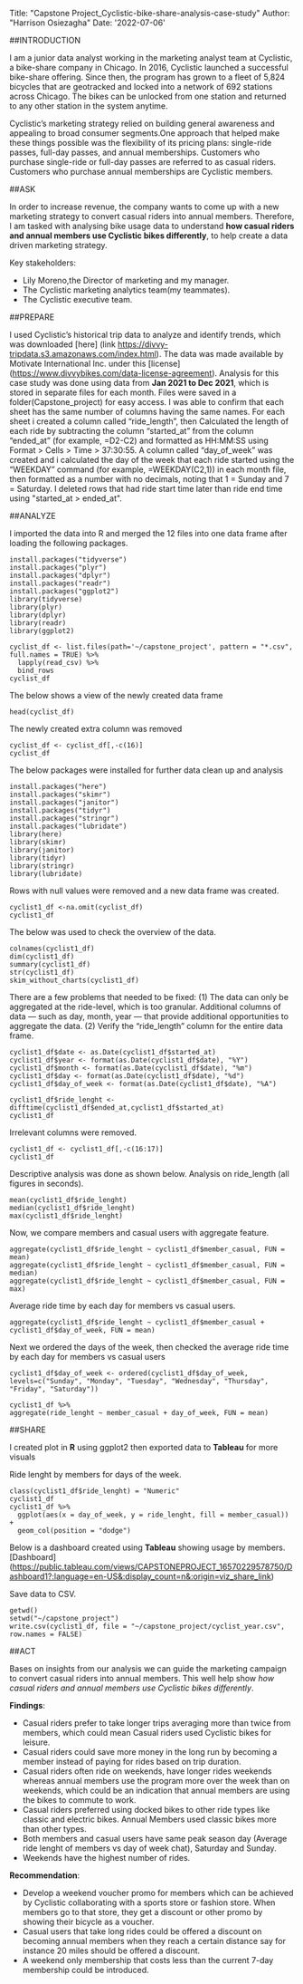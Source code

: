 Title: "Capstone Project_Cyclistic-bike-share-analysis-case-study"
Author: "Harrison Osiezagha"
Date: '2022-07-06'


##INTRODUCTION

I am a junior data analyst working in the marketing analyst team at Cyclistic, a bike-share company in Chicago.
In 2016, Cyclistic launched a successful bike-share offering. Since then, the program has grown to a fleet of 5,824 bicycles that are geotracked and locked into a network of 692 stations across Chicago. The bikes can be unlocked from one station and returned to any other station in the system anytime.

Cyclistic’s marketing strategy relied on building general awareness and appealing to broad consumer segments.One approach that helped make these things possible was the flexibility of its pricing plans: single-ride passes, full-day passes,
and annual memberships. Customers who purchase single-ride or full-day passes are referred to as casual riders. Customers who purchase annual memberships are Cyclistic members.

##ASK

In order to increase revenue, the company wants to come up with a new marketing strategy to convert casual riders into annual members. Therefore, I am tasked with analysing bike usage data to understand **how casual riders and annual members use Cyclistic bikes differently**, to help create a data driven marketing strategy.

Key stakeholders:

   *  Lily Moreno,the Director of marketing and my manager.
   *  The Cyclistic marketing analytics team(my teammates).
   *  The Cyclistic executive team.

   
##PREPARE

I used Cyclistic’s historical trip data to analyze and identify trends, which was downloaded [here] (link https://divvy-tripdata.s3.amazonaws.com/index.html). The data was made available by Motivate International Inc. under this [license] (https://www.divvybikes.com/data-license-agreement). Analysis for this case study was done using data from **Jan 2021 to Dec 2021**, which is stored in separate files for each month.
Files were saved in a folder(Capstone_project) for easy access. I was able to confirm that each sheet has the same number of columns having the same names.
For each sheet i created a column called “ride_length”, then Calculated the length of each ride by subtracting the column “started_at” from the column “ended_at” (for example, =D2-C2) and formatted as HH:MM:SS using Format > Cells > Time > 37:30:55.
A column called “day_of_week” was created and  i calculated the day of the week that each ride started using the “WEEKDAY” command (for example, =WEEKDAY(C2,1)) in each month file, then formatted as a number with no decimals, noting that 1 = Sunday and 7 = Saturday.
I deleted rows that had ride start time later than ride end time using "started_at > ended_at".

##ANALYZE

I imported the data into R and merged the 12 files into one data frame after loading the following packages.
```{r}
install.packages("tidyverse")
install.packages("plyr")
install.packages("dplyr")
install.packages("readr")
install.packages("ggplot2")
library(tidyverse)
library(plyr)
library(dplyr)
library(readr)
library(ggplot2)
```

```{r}
cyclist_df <- list.files(path='~/capstone_project', pattern = "*.csv", full.names = TRUE) %>%
  lapply(read_csv) %>%
  bind_rows
cyclist_df
```

The below shows a view of the newly created data frame
```{r}
head(cyclist_df)
```

The newly created extra column was removed
```{r}
cyclist_df <- cyclist_df[,-c(16)]
cyclist_df
```

The below packages were installed for further data clean up and analysis

```{r}
install.packages("here")
install.packages("skimr")
install.packages("janitor")
install.packages("tidyr")
install.packages("stringr")
install.packages("lubridate")
library(here)
library(skimr)
library(janitor)
library(tidyr)
library(stringr)
library(lubridate)
```

Rows with null values were removed and a new data frame was created.
```{r}
cyclist1_df <-na.omit(cyclist_df)
cyclist1_df
```

The below was used to check the overview of the data.

```{r}
colnames(cyclist1_df)
dim(cyclist1_df)
summary(cyclist1_df)
str(cyclist1_df)
skim_without_charts(cyclist1_df)
```

There are a few problems that needed to be fixed:
(1) The data can only be aggregated at the ride-level, which is too granular. Additional columns of data — such as day, month, year — that provide additional opportunities to aggregate the data.
(2) Verify the “ride_length” column for the entire data frame.

```{r}
cyclist1_df$date <- as.Date(cyclist1_df$started_at)
cyclist1_df$year <- format(as.Date(cyclist1_df$date), "%Y")
cyclist1_df$month <- format(as.Date(cyclist1_df$date), "%m")
cyclist1_df$day <- format(as.Date(cyclist1_df$date), "%d")
cyclist1_df$day_of_week <- format(as.Date(cyclist1_df$date), "%A")

cyclist1_df$ride_lenght <- difftime(cyclist1_df$ended_at,cyclist1_df$started_at)
cyclist1_df
```

Irrelevant columns were removed.
```{r}
cyclist1_df <- cyclist1_df[,-c(16:17)]
cyclist1_df
```
Descriptive analysis was done as shown below.
Analysis on ride_length (all figures in seconds).
```{r}
mean(cyclist1_df$ride_lenght)
median(cyclist1_df$ride_lenght)
max(cyclist1_df$ride_lenght)
```

Now, we compare members and casual users with aggregate feature.
```{r}
aggregate(cyclist1_df$ride_lenght ~ cyclist1_df$member_casual, FUN = mean)
aggregate(cyclist1_df$ride_lenght ~ cyclist1_df$member_casual, FUN = median)
aggregate(cyclist1_df$ride_lenght ~ cyclist1_df$member_casual, FUN = max)
```

Average ride time by each day for members vs casual users.
```{r}
aggregate(cyclist1_df$ride_lenght ~ cyclist1_df$member_casual + cyclist1_df$day_of_week, FUN = mean)
```

Next we ordered the days of the week, then checked the average ride time by each day for members vs casual users
```{r}
cyclist1_df$day_of_week <- ordered(cyclist1_df$day_of_week, levels=c("Sunday", "Monday", "Tuesday", "Wednesday", "Thursday", "Friday", "Saturday"))

cyclist1_df %>%
aggregate(ride_lenght ~ member_casual + day_of_week, FUN = mean)
```

##SHARE

I created plot in **R** using ggplot2 then exported data to **Tableau** for more visuals

Ride lenght by members for days of the week.
```{r}
class(cyclist1_df$ride_lenght) = "Numeric"
cyclist1_df
cyclist1_df %>%
  ggplot(aes(x = day_of_week, y = ride_lenght, fill = member_casual)) +
  geom_col(position = "dodge")
```
Below is a dashboard created using **Tableau** showing usage by members.
[Dashboard] (https://public.tableau.com/views/CAPSTONEPROJECT_16570229578750/Dashboard1?:language=en-US&:display_count=n&:origin=viz_share_link)

Save data to CSV.
```{r}
getwd()
setwd("~/capstone_project")
write.csv(cyclist1_df, file = "~/capstone_project/cyclist_year.csv", row.names = FALSE)
```


##ACT

Bases on insights from our analysis we can guide the marketing campaign to convert casual riders into annual members. This well help show *how casual riders and annual members use Cyclistic bikes differently*.

**Findings**:
* Casual riders prefer to take longer trips averaging more than twice from members, which could mean Casual riders used Cyclistic bikes for leisure.
* Casual riders could save more money in the long run by becoming a member instead of paying for rides based on trip duration.
* Casual riders often ride on weekends, have longer rides weekends whereas annual members use the program more over the week than on weekends, which could be an indication that annual members are using the bikes to commute to work.
* Casual riders preferred using docked bikes to other ride types like classic and electric bikes. Annual Members used classic bikes more than other types.
* Both members and casual users have same peak season day (Average ride lenght of members vs day of week chat), Saturday and Sunday.
* Weekends have the highest number of rides.

**Recommendation**:

* Develop a weekend voucher promo for members which can be achieved by Cyclistic collaborating with a sports store or fashion store. When members go to that store, they get a discount or other promo by showing their bicycle as a voucher.
* Casual users that take long rides could be offered a discount on becoming annual members when they reach a certain distance say for instance 20 miles should be offered a discount.
* A weekend only membership that costs less than the current 7-day membership could be introduced.
